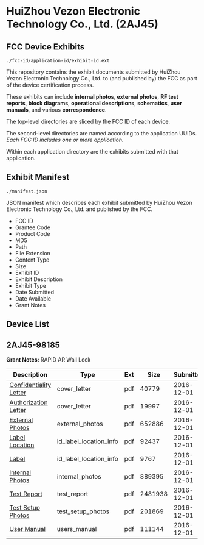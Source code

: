 # HuiZhou Vezon Electronic Technology Co., Ltd. (2AJ45)
## FCC Device Exhibits

```
./fcc-id/application-id/exhibit-id.ext
```

This repository contains the exhibit documents submitted by HuiZhou Vezon Electronic Technology Co., Ltd. to (and published by) the FCC as part of the device certification process.

These exhibits can include **internal photos**, **external photos**, **RF test reports**, **block diagrams**, **operational descriptions**, **schematics**, **user manuals**, and various **correspondence**.

The top-level directories are sliced by the FCC ID of each device.

The second-level directories are named according to the application UUIDs. *Each FCC ID includes one or more application.*

Within each application directory are the exhibits submitted with that application. 

## Exhibit Manifest

```
./manifest.json
```

JSON manifest which describes each exhibit submitted by HuiZhou Vezon Electronic Technology Co., Ltd. and published by the FCC.

- FCC ID
- Grantee Code
- Product Code
- MD5
- Path
- File Extension
- Content Type
- Size
- Exhibit ID
- Exhibit Description
- Exhibit Type
- Date Submitted
- Date Available
- Grant Notes

## Device List
## 2AJ45-98185
**Grant Notes:** RAPID AR Wall Lock

| Description | Type | Ext | Size | Submitted | Available |
| ----------- | ---- | --- | ---- | --------- | --------- |
| [Confidentiality Letter](2AJ45-98185/4e54458943c133d89819706c53438057/3215314.pdf) | cover_letter | pdf | 40779 | 2016-12-01 | 2016-12-01 |
| [Authorization Letter](2AJ45-98185/4e54458943c133d89819706c53438057/3215315.pdf) | cover_letter | pdf | 19997 | 2016-12-01 | 2016-12-01 |
| [External Photos](2AJ45-98185/4e54458943c133d89819706c53438057/3215310.pdf) | external_photos | pdf | 652886 | 2016-12-01 | 2016-12-01 |
| [Label Location](2AJ45-98185/4e54458943c133d89819706c53438057/3215316.pdf) | id_label_location_info | pdf | 92437 | 2016-12-01 | 2016-12-01 |
| [Label](2AJ45-98185/4e54458943c133d89819706c53438057/3215317.pdf) | id_label_location_info | pdf | 9767 | 2016-12-01 | 2016-12-01 |
| [Internal Photos](2AJ45-98185/4e54458943c133d89819706c53438057/3215311.pdf) | internal_photos | pdf | 889395 | 2016-12-01 | 2016-12-01 |
| [Test Report](2AJ45-98185/4e54458943c133d89819706c53438057/3215318.pdf) | test_report | pdf | 2481938 | 2016-12-01 | 2016-12-01 |
| [Test Setup Photos](2AJ45-98185/4e54458943c133d89819706c53438057/3215312.pdf) | test_setup_photos | pdf | 201869 | 2016-12-01 | 2016-12-01 |
| [User Manual](2AJ45-98185/4e54458943c133d89819706c53438057/3215313.pdf) | users_manual | pdf | 111144 | 2016-12-01 | 2016-12-01 |
